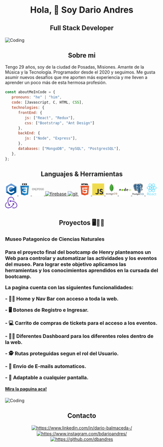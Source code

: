 
<h1 align="center">Hola, 👋 Soy Dario Andres</h1>
<h2 align="center">Full Stack Developer</h2>
<img align="center" alt="Coding" width="1000" height="500" src="https://miro.medium.com/v2/resize:fit:1360/1*nWQ_U5NKEfNeGCTfh_2-Mw.gif">

<h2 align="center">Sobre mi</h2>
<p>Tengo 29 años, soy de la ciudad de Posadas, Misiones. Amante de la Música y la Tecnología. Programador desde el 2020 y seguimos. Me gusta asumir nuevos desafíos que me aporten más experiencia y me lleven a aprender un poco más de esta hermosa profesión.</p>



```js
const aboutMeInCode = {
   pronouns: "he" | "him",
   code: [Javascript, C, HTML, CSS],
   technologies: {
      frontEnd: {
         js: ["React", "Redux"],
         css: ["Bootstrap", "Ant Design"]
      },
      backEnd: {
         js: ["Node", "Express"],
      },
      databases: ["MongoDB", "mySQL", "PostgresSQL"],
   },
};

```

<h2 align="center">Languajes & Herramientas</h2>
<p align="left"> <a href="https://www.cprogramming.com/" target="_blank" rel="noreferrer"> <img src="https://raw.githubusercontent.com/devicons/devicon/master/icons/c/c-original.svg" alt="c" width="40" height="40"/> </a> <a href="https://www.w3schools.com/css/" target="_blank" rel="noreferrer"> <img src="https://raw.githubusercontent.com/devicons/devicon/master/icons/css3/css3-original-wordmark.svg" alt="css3" width="40" height="40"/> </a> <a href="https://expressjs.com" target="_blank" rel="noreferrer"> <img src="https://raw.githubusercontent.com/devicons/devicon/master/icons/express/express-original-wordmark.svg" alt="express" width="40" height="40"/> </a> <a href="https://firebase.google.com/" target="_blank" rel="noreferrer"> <img src="https://www.vectorlogo.zone/logos/firebase/firebase-icon.svg" alt="firebase" width="40" height="40"/> </a> <a href="https://git-scm.com/" target="_blank" rel="noreferrer"> <img src="https://www.vectorlogo.zone/logos/git-scm/git-scm-icon.svg" alt="git" width="40" height="40"/> </a> <a href="https://www.w3.org/html/" target="_blank" rel="noreferrer"> <img src="https://raw.githubusercontent.com/devicons/devicon/master/icons/html5/html5-original-wordmark.svg" alt="html5" width="40" height="40"/> </a> <a href="https://developer.mozilla.org/en-US/docs/Web/JavaScript" target="_blank" rel="noreferrer"> <img src="https://raw.githubusercontent.com/devicons/devicon/master/icons/javascript/javascript-original.svg" alt="javascript" width="40" height="40"/> </a> <a href="https://www.mongodb.com/" target="_blank" rel="noreferrer"> <img src="https://raw.githubusercontent.com/devicons/devicon/master/icons/mongodb/mongodb-original-wordmark.svg" alt="mongodb" width="40" height="40"/> </a> <a href="https://nodejs.org" target="_blank" rel="noreferrer"> <img src="https://raw.githubusercontent.com/devicons/devicon/master/icons/nodejs/nodejs-original-wordmark.svg" alt="nodejs" width="40" height="40"/> </a> <a href="https://www.postgresql.org" target="_blank" rel="noreferrer"> <img src="https://raw.githubusercontent.com/devicons/devicon/master/icons/postgresql/postgresql-original-wordmark.svg" alt="postgresql" width="40" height="40"/> </a> <a href="https://reactjs.org/" target="_blank" rel="noreferrer"> <img src="https://raw.githubusercontent.com/devicons/devicon/master/icons/react/react-original-wordmark.svg" alt="react" width="40" height="40"/> </a> <a href="https://redux.js.org" target="_blank" rel="noreferrer"> <img src="https://raw.githubusercontent.com/devicons/devicon/master/icons/redux/redux-original.svg" alt="redux" width="40" height="40"/> </a> </p>

<h2 align="center">Proyectos 🖥️👨‍💻</h2>
<h3>Museo Patagonico de Ciencias Naturales<h3/>
<p>Para el proyecto final del bootcamp de Henry planteamos un Web para controlar y automatizar las actividades y los eventos del museo. Para lograr este objetivo aplicamos las herramientas y los conocimientos aprendidos en la cursada del bootcamp.</p>
<p>La pagina cuenta con las siguientes funcionalidades:<p/>
   
   <p>- 👨‍💻 Home y Nav Bar con acceso a toda la web.<p/>
   <p>- 🖥️ Botones de Registro e Ingresar.<p/>
   <p>- 💻 Carrito de compras de tickets para el acceso a los eventos.<p/>
   <p>- 👨‍💻 Diferentes Dashboard para los diferentes roles dentro de la web.<p/>
   <p>- 🕵️ Rutas proteguidas segun el rol del Usuario.<p/>
   <p>- 📧 Envio de E-mails automaticos.<p/>
   <p>- 📲 Adaptable a cualquier pantalla.<p/>
   
   <h4><a href="https://pf-museo-front-end-pf09henry.vercel.app/" target="blank"><img align="center">Mira la paguina aca! </a></h4>
   
<img align="center" alt="Coding" width="1000" height="500" src="https://user-images.githubusercontent.com/73863384/223559638-70c21663-5916-44f2-bee0-34d4585041b2.png">

<h2 align="center">Contacto</h2>
<p align="center">
<a href="https://linkedin.com/in/https://www.linkedin.com/in/dario-balmaceda-/" target="blank"><img align="center" src="https://raw.githubusercontent.com/rahuldkjain/github-profile-readme-generator/master/src/images/icons/Social/linked-in-alt.svg" alt="https://www.linkedin.com/in/dario-balmaceda-/" height="30" width="40" /></a>
<a href="https://instagram.com/https://www.instagram.com/bdarioandres/" target="blank"><img align="center" src="https://raw.githubusercontent.com/rahuldkjain/github-profile-readme-generator/master/src/images/icons/Social/instagram.svg" alt="https://www.instagram.com/bdarioandres/" height="30" width="40" /></a>
<a href="https://github.com/dbandres" target="blank"><img align="center" src="https://raw.githubusercontent.com/rahuldkjain/github-profile-readme-generator/master/src/images/icons/Social/github.svg" alt="https://github.com/dbandres" height="30" width="40" /></a>
</p>




<!--
**dbandres/dbandres** is a ✨ _special_ ✨ repository because its `README.md` (this file) appears on your GitHub profile.

Here are some ideas to get you started:

- 🔭 I’m currently working on ...
- 🌱 I’m currently learning ...
- 👯 I’m looking to collaborate on ...
- 🤔 I’m looking for help with ...
- 💬 Ask me about ...
- 📫 How to reach me: ...
- 😄 Pronouns: ...
- ⚡ Fun fact: ...
-->
